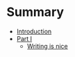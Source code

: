 # Summary

* [Introduction](README.md)
* [Part I](chapter-1/README.md)
    * [Writing is nice](chapter-1/introduction.md)
